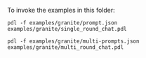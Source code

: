 To invoke the examples in this folder:

```
pdl -f examples/granite/prompt.json examples/granite/single_round_chat.pdl
```

```
pdl -f examples/granite/multi-prompts.json examples/granite/multi_round_chat.pdl
```